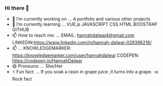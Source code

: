 ### Hi there 👋
- 🔭 I’m currently working on ... A portfolio and  various other projects 
- 🌱 I’m currently learning ... VUE.js JAVASCRIPT CSS HTML BOOSTRAP GITHUB 
- 📫 How to reach me: ... EMAIL: hannahdalwai4@gmail.com LINKEDIN:https://www.linkedin.com/in/hannah-dalwai-029396216/
- 📫 ... KNOWLEDGEMARKER: https://knowledgemarker.com/user/hannahdalwai   CODEPEN: https://codepen.io/HannahDalwai
- 😄 Pronouns: ... She/Her
- ⚡ Fun fact: ... If you soak a rasin in grape juice ,it turns into a grape.  -a Rock fact
